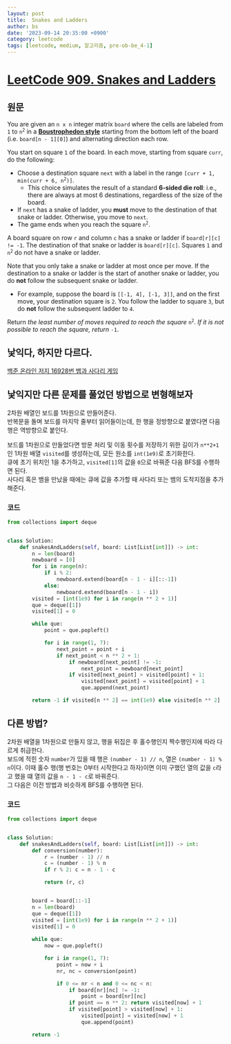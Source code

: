 ```yaml
---
layout: post
title:  Snakes and Ladders
author: bs
date: '2023-09-14 20:35:00 +0900'
category: leetcode
tags: [leetcode, medium, 알고리즘, pre-ob-be_4-1]
---
```


# [LeetCode 909. Snakes and Ladders](https://leetcode.com/problems/snakes-and-ladders/)

## 원문
You are given an `n x n` integer matrix `board` where the cells are labeled from `1` to <code>n<sup>2</sup></code> in a [**Boustrophedon style**](https://en.wikipedia.org/wiki/Boustrophedon) starting from the bottom left of the board (i.e. `board[n - 1][0]`) and alternating direction each row.

You start on square `1` of the board. In each move, starting from square `curr`, do the following:

- Choose a destination square `next` with a label in the range <code>[curr + 1, min(curr + 6, n<sup>2</sup>)]</code>.
    - This choice simulates the result of a standard **6-sided die roll**: i.e., there are always at most 6 destinations, regardless of the size of the board.
- If `next` has a snake of ladder, you **must** move to the destination of that snake or ladder. Otherwise, you move to `next`.
- The game ends when you reach the square <code>n<sup>2</sup></code>.

A board square on row `r` and column `c` has a snake or ladder if `board[r][c] != -1`. The destination of that snake or ladder is `board[r][c]`. Squares `1` and <code>n<sup>2</sup></code> do not have a snake or ladder.

Note that you only take a snake or ladder at most once per move. If the destination to a snake or ladder is the start of another snake or ladder, you do **not** follow the subsequent snake or ladder.

- For example, suppose the board is `[[-1, 4], [-1, 3]]`, and on the first move, your destination square is `2`. You follow the ladder to square `3`, but do **not** follow the subsequent ladder to `4`.

Return *the least number of moves required to reach the square* <code>n<sup>2</sup></code>. *If it is not possible to reach the square, return* `-1`.

## 낯익다, 하지만 다르다.
[백준 온라인 저지 16928번 뱀과 사다리 게임](https://www.acmicpc.net/problem/16928)

## 낯익지만 다른 문제를 풀었던 방법으로 변형해보자
2차원 배열인 보드를 1차원으로 만들어준다.<br>
반복문을 돌며 보드를 마지막 줄부터 읽어들이는데, 한 행을 정방향으로 붙였다면 다음 행은 역방향으로 붙인다.

보드를 1차원으로 만들었다면 방문 처리 및 이동 횟수를 저장하기 위한 길이가 `n**2+1`인 1차원 배열 `visited`를 생성하는데, 모든 원소를 `int(1e9)`로 초기화한다.<br>
큐에 초기 위치인 1을 추가하고, `visited[1]`의 값을 `0`으로 바꿔준 다음 BFS를 수행하면 된다.<br>
사다리 혹은 뱀을 만났을 때에는 큐에 값을 추가할 때 사다리 또는 뱀의 도착지점을 추가해준다.

### 코드
```python
from collections import deque


class Solution:
    def snakesAndLadders(self, board: List[List[int]]) -> int:
        n = len(board)
        newboard = [0]
        for i in range(n):
            if i % 2:
                newboard.extend(board[n - 1 - i][::-1])
            else:
                newboard.extend(board[n - 1 - i])
        visited = [int(1e9) for i in range(n ** 2 + 1)]
        que = deque([1])
        visited[1] = 0

        while que:
            point = que.popleft()

            for i in range(1, 7):
                next_point = point + i
                if next_point < n ** 2 + 1:
                    if newboard[next_point] != -1:
                        next_point = newboard[next_point]
                    if visited[next_point] > visited[point] + 1:
                        visited[next_point] = visited[point] + 1
                        que.append(next_point)

        return -1 if visited[n ** 2] == int(1e9) else visited[n ** 2]
```

## 다른 방법?
2차원 배열을 1차원으로 만들지 않고, 행을 뒤집은 후 홀수행인지 짝수행인지에 따라 다르게 취급한다.<br>
보드에 적힌 숫자 `number`가 있을 때 행은 `(number - 1) // n`, 열은 `(number - 1) % n`이다. 이때 홀수 행(행 번호는 0부터 시작한다고 하자)이면 이미 구했던 열의 값을 `c`라고 했을 떄 열의 값을 `n - 1 - c`로 바꿔준다.<br>
그 다음은 이전 방법과 비슷하게 BFS를 수행하면 된다.

### 코드
```python
from collections import deque


class Solution:
    def snakesAndLadders(self, board: List[List[int]]) -> int:
        def conversion(number):
            r = (number - 1) // n
            c = (number - 1) % n
            if r % 2: c = n - 1 - c

            return (r, c)


        board = board[::-1]
        n = len(board)
        que = deque([1])
        visited = [int(1e9) for i in range(n ** 2 + 1)]
        visited[1] = 0
        
        while que:
            now = que.popleft()

            for i in range(1, 7):
                point = now + i
                nr, nc = conversion(point)

                if 0 <= nr < n and 0 <= nc < n:
                    if board[nr][nc] != -1:
                        point = board[nr][nc]
                    if point == n ** 2: return visited[now] + 1
                    if visited[point] > visited[now] + 1:
                        visited[point] = visited[now] + 1
                        que.append(point)

        return -1
```